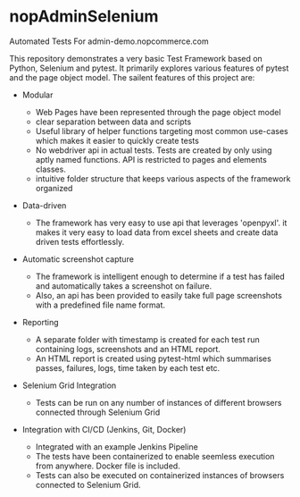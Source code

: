 # nopAdminSelenium
Automated Tests For admin-demo.nopcommerce.com

This repository demonstrates a very basic Test Framework based on Python, Selenium and pytest.
It primarily explores various features of pytest and the page object model.
The sailent features of this project are:

  - Modular
    - Web Pages have been represented through the page object model
    - clear separation between data and scripts
    - Useful library of helper functions targeting most common use-cases which makes it easier to quickly create tests
    - No webdriver api in actual tests. Tests are created by only using aptly named functions. API is restricted to pages and elements classes.
    - intuitive folder structure that keeps various aspects of the framework organized
    
  - Data-driven
    - The framework has very easy to use api that leverages 'openpyxl'. it makes it very easy to load data from excel sheets and create data driven tests effortlessly.
   
  - Automatic screenshot capture
    - The framework is intelligent enough to determine if a test has failed and automatically takes a screenshot on failure.
    - Also, an api has been provided to easily take full page screenshots with a predefined file name format.
    
  - Reporting
    - A separate folder with timestamp is created for each test run containing logs, screenshots and an HTML report.
    - An HTML report is created using pytest-html which summarises passes, failures, logs, time taken by each test etc.

  - Selenium Grid Integration
    - Tests can be run on any number of instances of different browsers connected through Selenium Grid
    
  - Integration with CI/CD (Jenkins, Git, Docker)
    - Integrated with an example Jenkins Pipeline
    - The tests have been containerized to enable seemless execution from anywhere. Docker file is included.
    - Tests can also be executed on containerized instances of browsers connected to Selenium Grid.
